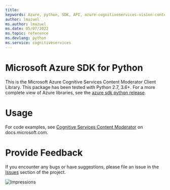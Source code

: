 ```yaml
---
title: 
keywords: Azure, python, SDK, API, azure-cognitiveservices-vision-contentmoderator, cognitiveservices
author: lmazuel
ms.author: lmazuel
ms.date: 05/07/2022
ms.topic: reference
ms.devlang: python
ms.service: cognitiveservices
---
```

# Microsoft Azure SDK for Python

This is the Microsoft Azure Cognitive Services Content Moderator Client Library.
This package has been tested with Python 2.7, 3.6+.
For a more complete view of Azure libraries, see the [azure sdk python release](https://aka.ms/azsdk/python/all).


# Usage




For code examples, see [Cognitive Services Content Moderator](/python/api/overview/azure/cognitive-services) on docs.microsoft.com.


# Provide Feedback

If you encounter any bugs or have suggestions, please file an issue in the
[Issues](https://github.com/Azure/azure-sdk-for-python/issues)
section of the project. 


![Impressions](https://azure-sdk-impressions.azurewebsites.net/api/impressions/azure-sdk-for-python%2Fazure-cognitiveservices-vision-contentmoderator%2FREADME.png)

